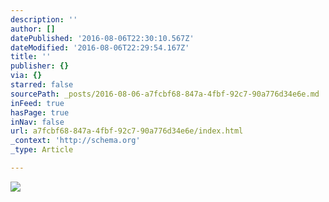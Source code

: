 ```yaml
---
description: ''
author: []
datePublished: '2016-08-06T22:30:10.567Z'
dateModified: '2016-08-06T22:29:54.167Z'
title: ''
publisher: {}
via: {}
starred: false
sourcePath: _posts/2016-08-06-a7fcbf68-847a-4fbf-92c7-90a776d34e6e.md
inFeed: true
hasPage: true
inNav: false
url: a7fcbf68-847a-4fbf-92c7-90a776d34e6e/index.html
_context: 'http://schema.org'
_type: Article

---
```

![](https://the-grid-user-content.s3-us-west-2.amazonaws.com/abd27d21-4b0b-480e-8826-df5db04d14ac.jpg)